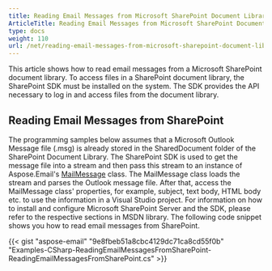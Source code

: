 ```yaml
---
title: Reading Email Messages from Microsoft SharePoint Document Library
ArticleTitle: Reading Email Messages from Microsoft SharePoint Document Library
type: docs
weight: 110
url: /net/reading-email-messages-from-microsoft-sharepoint-document-library/
---
```



This article shows how to read email messages from a Microsoft SharePoint document library. To access files in a SharePoint document library, the SharePoint SDK must be installed on the system. The SDK provides the API necessary to log in and access files from the document library.
## **Reading Email Messages from SharePoint**
The programming samples below assumes that a Microsoft Outlook Message file (.msg) is already stored in the SharedDocument folder of the SharePoint Document Library. The SharePoint SDK is used to get the message file into a stream and then pass this stream to an instance of Aspose.Email's [MailMessage](http://www.aspose.com/api/net/email/aspose.email/mailmessage) class. The MailMessage class loads the stream and parses the Outlook message file. After that, access the MailMessage class' properties, for example, subject, text body, HTML body etc. to use the information in a Visual Studio project. For information on how to install and configure Microsoft SharePoint Server and the SDK, please refer to the respective sections in MSDN library. The following code snippet shows you how to read email messages from SharePoint.



{{< gist "aspose-email" "9e8fbeb51a8cbc4129dc71ca8cd55f0b" "Examples-CSharp-ReadingEmailMessagesFromSharePoint-ReadingEmailMessagesFromSharePoint.cs" >}}
